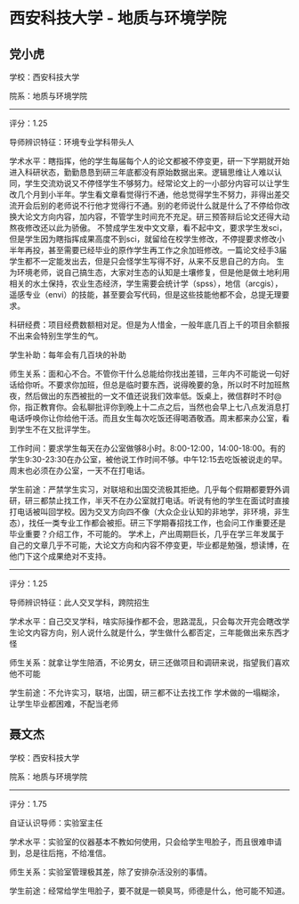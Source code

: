 # 西安科技大学 - 地质与环境学院

## 党小虎

学校：西安科技大学

院系：地质与环境学院

* * *

评分：1.25

导师辨识特征：环境专业学科带头人

学术水平：瞎指挥，他的学生每届每个人的论文都被不停变更，研一下学期就开始进入科研状态，勤勤恳恳到研三年底都没有原始数据出来。逻辑思维让人难以认同，学生交流劝说又不停怪学生不够努力。经常论文上的一小部分内容可以让学生改几个月到小半年。学生看文章看觉得行不通，他总觉得学生不努力，非得出差交流开会后别的老师说不行他才觉得行不通。别的老师说什么就是什么了不停给你改换大论文方向内容，加内容，不管学生时间充不充足。研三预答辩后论文还得大动熬夜修改还以此为骄傲。
不赞成学生发中文文章，看不起中文，要求学生发sci，但是学生因为瞎指挥成果高度不到sci，就留给在校学生修改，不停提要求修改小半年再投，甚至需要已经毕业的原作学生再工作之余加班修改。一篇论文经手3届学生都不一定能发出去，但是只会怪学生写得不好，从来不反思自己的方向。
生为环境老师，说自己搞生态，大家对生态的认知是土壤修复，但是他是做土地利用相关的水土保持，农业生态经济，学生需要会统计学（spss），地信（arcgis），遥感专业（envi）的技能，甚至要会写代码，但是这些技能他都不会，总提无理要求。

科研经费：项目经费数额相对足。但是为人惜金，一般年底几百上千的项目余额报不出来会特别生学生的气。

学生补助：每年会有几百块的补助

师生关系：面和心不合。不管你干什么总能给你找出差错，三年内不可能说一句好话给你听。不要求你加班，但总是临时要东西，说得晚要的急，所以时不时加班熬夜，然后做出的东西被批的一文不值还说我们效率低。饭桌上，微信群时不时@你，指正教育你。会私聊批评你到晚上十二点之后，当然也会早上七八点发消息打电话呼唤你让你给他干活。而且女生每次吃饭还得喝酒敬酒。周末都来办公室，看到学生不在又批评学生。

工作时间：要求学生每天在办公室做够8小时。8:00-12:00，14:00-18:00。有的学生9:30-23:30在办公室，被他说工作时间不够。中午12:15去吃饭被说走的早。周末也必须在办公室，一天不在打电话。

学生前途：严禁学生实习，对联培和出国交流极其拒绝。几乎每个假期都要野外调研，研三都禁止找工作，半天不在办公室就打电话。听说有他的学生在面试时直接打电话被叫回学校。因为交叉方向四不像（大众企业认知的非地学，非环境，非生态），找任一类专业工作都会被拒。研三下学期春招找工作，也会问工作重要还是毕业重要？介绍工作，不可能的。
学术上，产出周期巨长，几乎在学三年发属于自己的文章几乎不可能，大论文方向和内容不停变更，毕业都是勉强，想读博，在他门下这个成果绝对不支持。

* * *

评分：1.25

导师辨识特征：此人交叉学科，跨院招生

学术水平：自己交叉学科，啥实际操作都不会，思路混乱，只会每次开完会瞎改学生论文内容方向，别人说什么就是什么，学生做什么都否定，三年能做出来东西才怪

师生关系：就拿让学生陪酒，不论男女，研三还做项目和调研来说，指望我们喜欢他不可能

学生前途：不允许实习，联培，出国，研三都不让去找工作
学术做的一塌糊涂，让学生毕业都困难，不配当老师

## 聂文杰

学校：西安科技大学

院系：地质与环境学院

* * *

评分：1.75

自证认识导师：实验室主任

学术水平：实验室的仪器基本不教如何使用，只会给学生甩脸子，而且很难申请到，总是往后拖，不给准信。

师生关系：实验室管理极其差，除了安排杂活没别的事情。

学生前途：经常给学生甩脸子，要不就是一顿臭骂，师德是什么，他可能不知道。